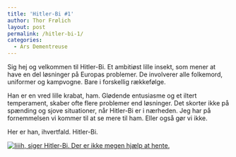 ```yaml
---
title: 'Hitler-Bi #1'
author: Thor Frølich
layout: post
permalink: /hitler-bi-1/
categories:
  - Ars Dementreuse
---
```

Sig hej og velkommen til Hitler-Bi. Et ambitiøst lille insekt, som mener at have en del løsninger på Europas problemer. De involverer alle folkemord, uniformer og kampvogne. Bare i forskellig rækkefølge.

Han er en vred lille krabat, ham. Glødende entusiasme og et iltert temperament, skaber ofte flere problemer end løsninger. Det skorter ikke på spænding og sjove situationer, når Hitler-Bi er i nærheden. Jeg har på fornemmelsen vi kommer til at se mere til ham. Eller også gør vi ikke.

Her er han, ihvertfald. Hitler-Bi.

<div class="bitImage bitCenter" style="width: 448px">
  <a href="http://www.abekat.net/images/hitlerbiBIG_01.gif"><img src="http://www.abekat.net/images/hitlerbi_01.gif" alt="Iiiih, siger Hitler-Bi. Der er ikke megen hjælp at hente." /></a>
</div>